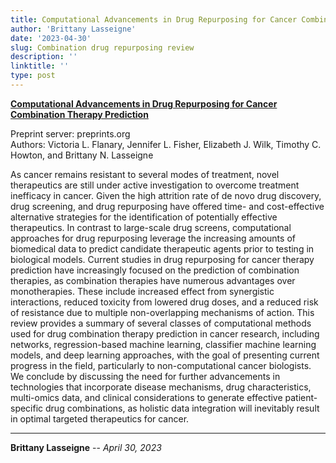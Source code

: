 ```yaml
---
title: Computational Advancements in Drug Repurposing for Cancer Combination Therapy Prediction (Preprint)
author: 'Brittany Lasseigne'
date: '2023-04-30'
slug: Combination drug repurposing review
description: ''
linktitle: ''
type: post
---
```


__<a href="https://www.preprints.org/manuscript/202305.1637/v1" target="_blank">Computational Advancements in Drug Repurposing for Cancer Combination Therapy Prediction</a>__

Preprint server: preprints.org<br>
Authors: Victoria L. Flanary, Jennifer L. Fisher, Elizabeth J. Wilk, Timothy C. Howton, and Brittany N. Lasseigne

As cancer remains resistant to several modes of treatment, novel therapeutics are still under active investigation to overcome treatment inefficacy in cancer. Given the high attrition rate of de novo drug discovery, drug screening, and drug repurposing have offered time- and cost-effective alternative strategies for the identification of potentially effective therapeutics. In contrast to large-scale drug screens, computational approaches for drug repurposing leverage the increasing amounts of biomedical data to predict candidate therapeutic agents prior to testing in biological models. Current studies in drug repurposing for cancer therapy prediction have increasingly focused on the prediction of combination therapies, as combination therapies have numerous advantages over monotherapies. These include increased effect from synergistic interactions, reduced toxicity from lowered drug doses, and a reduced risk of resistance due to multiple non-overlapping mechanisms of action. This review provides a summary of several classes of computational methods used for drug combination therapy prediction in cancer research, including networks, regression-based machine learning, classifier machine learning models, and deep learning approaches, with the goal of presenting current progress in the field, particularly to non-computational cancer biologists. We conclude by discussing the need for further advancements in technologies that incorporate disease mechanisms, drug characteristics, multi-omics data, and clinical considerations to generate effective patient-specific drug combinations, as holistic data integration will inevitably result in optimal targeted therapeutics for cancer.


---
**Brittany Lasseigne** -- _April 30, 2023_<br>
